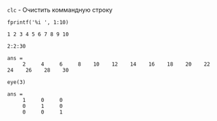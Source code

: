 `clc` - Очистить коммандную строку

```matlab:Code
fprintf('%i ', 1:10)
```

```text:Output
1 2 3 4 5 6 7 8 9 10 
```

```matlab:Code
2:2:30
```

```text:Output
ans = 
     2     4     6     8    10    12    14    16    18    20    22    24    26    28    30

```

```matlab:Code
eye(3)
```

```text:Output
ans = 
     1     0     0
     0     1     0
     0     0     1

```
